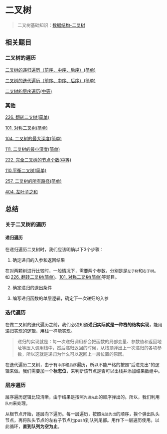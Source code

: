# 二叉树
>二叉树基础知识：[数据结构-二叉树](https://github.com/kerwin-ly/Blog/blob/master/data-structure/%E4%BA%8C%E5%8F%89%E6%A0%91.md)

## 相关题目

### 二叉树的遍历

[二叉树的递归遍历（前序、中序、后序）(简单)]()

[二叉树的迭代遍历（前序、中序、后序）(简单)]()

[二叉树的层序遍历(中等)]()

### 其他

[226. 翻转二叉树(简单)]()

[101. 对称二叉树(简单)]()

[104. 二叉树的最大深度(简单)]()

[111. 二叉树的最小深度(简单)]()

[222. 完全二叉树的节点个数(中等)]()

[110.平衡二叉树(简单)]()

[257. 二叉树的所有路径(简单)]()

[404. 左叶子之和]()

## 总结

### 关于二叉树的遍历

#### 递归遍历
在递归遍历二叉树时，我们应该明确以下3个步骤：

1. 确定递归的入参和返回结果

在对两颗树进行比较时，一般情况下，需要两个参数，分别是是`左子树`和`右子树`。如 [226. 翻转二叉树(简单)]()、[101. 对称二叉树(简单)]()等题目。

2. 确定递归的退出条件

3. 编写递归函数的单层逻辑，确定下一次递归的入参

### 迭代遍历
在做二叉树的迭代遍历之前，我们必须知道**递归实际就是一种栈的结构实现**，能用递归实现的逻辑，用栈一样能实现。
>递归的实现就是：每一次递归调用都会把函数的局部变量、参数值和返回地址等压入调用栈中，然后递归返回的时候，从栈顶弹出上一次递归的各项参数，所以这就是递归为什么可以返回上一层位置的原因。

在迭代遍历二叉树，由于有`中序`和`后序`遍历，所以不能严格的按照"后进先出"的逻辑来做。我们需要加一个**标志位**，来判断该节点是否可以出栈并添加结果数组中。

### 层序遍历
层序遍历逻辑比较清晰，由于结果是按照`先进先出`的顺序弹出的。所以，我们利用`队列`来处理。

从根节点开始，逐层向下遍历。每一层遍历，按照`先进先出`的顺序，挨个弹出队头节点，再将队头节点的左右子节点也push到队列尾部。用作下一层遍历使用。以此循环，**直到队列为空为止**。